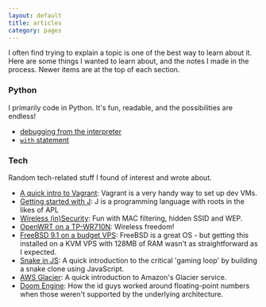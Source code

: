 ```yaml
---
layout: default
title: articles
category: pages
---
```


I often find trying to explain a topic is one of the best way to learn about it. Here are some things I wanted to learn about, and the notes I made in the process. Newer items are at the top of each section.

### Python ###

I primarily code in Python. It's fun, readable, and the possibilities are endless!

*   [debugging from the interpreter](code_python-debug.html)
*   [`with` statement](code_python-with.html)

### Tech ###

Random tech-related stuff I found of interest and wrote about.

*   [A quick intro to Vagrant](misc_vagrant-intro.html):
    Vagrant is a very handy way to set up dev VMs.
*   [Getting started with J](code_j-intro.html):
    J is a programming language with roots in the likes of APL
*   [Wireless (in)Security](misc_wireless_insecurity.html):
    Fun with MAC filtering, hidden SSID and WEP.
*   [OpenWRT on a TP-WR710N](misc_openwrt-wr710n.html):
    Wireless freedom!
*   [FreeBSD 9.1 on a budget VPS](misc_freebsd-vm128.html):
    FreeBSD is a great OS - but getting this installed on a KVM VPS with 128MB of RAM wasn't as straightforward as I expected.
*   [Snake in JS](gaming_snake.html):
    A quick introduction to the critical 'gaming loop' by building a snake clone using JavaScript.
*   [AWS Glacier](proj_aws-glacier.html):
    A quick introduction to Amazon's Glacier service.
*   [Doom Engine](code_doom-engine.html):
    How the id guys worked around floating-point numbers when those weren't supported by the underlying architecture.

<!-- this needs further editing and should probably live in the misc section!

### Non-technical ###

*   [Singapore vs United Kingdom](misc_sg_vs_uk.html):
    I relocated to Singapore from the UK. How certain things (banking/mobile/transport/...) differ.
*   [Languages](lang_all.html):
    Not the programming kind.
*   [Fitness events](misc_fitness-events.html):
    Fitness events I participated in, with some tips for people thinking of joining up.
*   [FX Forward](finance_fx-forward.html):
    Because a colleague asked me and I couldn't give a satisfying answer. Though I'm not sure that one is satisfying either!
-->
